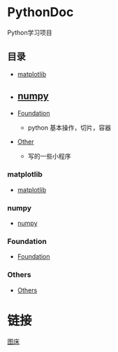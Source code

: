 # PythonDoc
Python学习项目


## 目录

- [matplotlib](#matplotlib)
- [numpy](#numpy)
    - 
- [Foundation](#Foundation)
    - python 基本操作，切片，容器
    
- [Other](#Others)
    - 写的一些小程序
### matplotlib
- [matplotlib](matplotlib/README.md)

### numpy
- [numpy](numpy/README.md)

### Foundation
- [Foundation](Foundation/README.md)


### Others
- [Others](Others/README.md)
# 链接
[图床](https://zhouchengzhu-01.coding.net/p/picture_host/attachment)